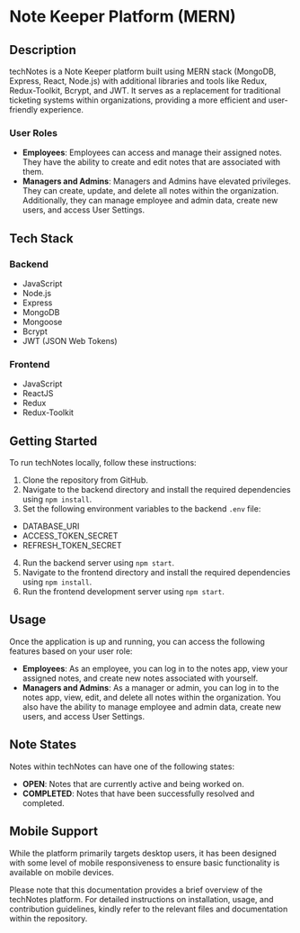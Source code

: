 # Note Keeper Platform (MERN)

## Description

techNotes is a Note Keeper platform built using MERN stack (MongoDB, Express, React, Node.js) with additional libraries and tools like Redux, Redux-Toolkit, Bcrypt, and JWT. It serves as a replacement for traditional ticketing systems within organizations, providing a more efficient and user-friendly experience.

### User Roles

- **Employees**: Employees can access and manage their assigned notes. They have the ability to create and edit notes that are associated with them.
- **Managers and Admins**: Managers and Admins have elevated privileges. They can create, update, and delete all notes within the organization. Additionally, they can manage employee and admin data, create new users, and access User Settings.

## Tech Stack

### Backend

- JavaScript
- Node.js
- Express
- MongoDB
- Mongoose
- Bcrypt
- JWT (JSON Web Tokens)

### Frontend

- JavaScript
- ReactJS
- Redux
- Redux-Toolkit

## Getting Started

To run techNotes locally, follow these instructions:

1. Clone the repository from GitHub.
2. Navigate to the backend directory and install the required dependencies using `npm install`.
3. Set the following environment variables to the backend `.env` file:

- DATABASE_URI
- ACCESS_TOKEN_SECRET
- REFRESH_TOKEN_SECRET

4. Run the backend server using `npm start`.
5. Navigate to the frontend directory and install the required dependencies using `npm install`.
6. Run the frontend development server using `npm start`.

## Usage

Once the application is up and running, you can access the following features based on your user role:

- **Employees**: As an employee, you can log in to the notes app, view your assigned notes, and create new notes associated with yourself.
- **Managers and Admins**: As a manager or admin, you can log in to the notes app, view, edit, and delete all notes within the organization. You also have the ability to manage employee and admin data, create new users, and access User Settings.

## Note States

Notes within techNotes can have one of the following states:

- **OPEN**: Notes that are currently active and being worked on.
- **COMPLETED**: Notes that have been successfully resolved and completed.

## Mobile Support

While the platform primarily targets desktop users, it has been designed with some level of mobile responsiveness to ensure basic functionality is available on mobile devices.

Please note that this documentation provides a brief overview of the techNotes platform. For detailed instructions on installation, usage, and contribution guidelines, kindly refer to the relevant files and documentation within the repository.
